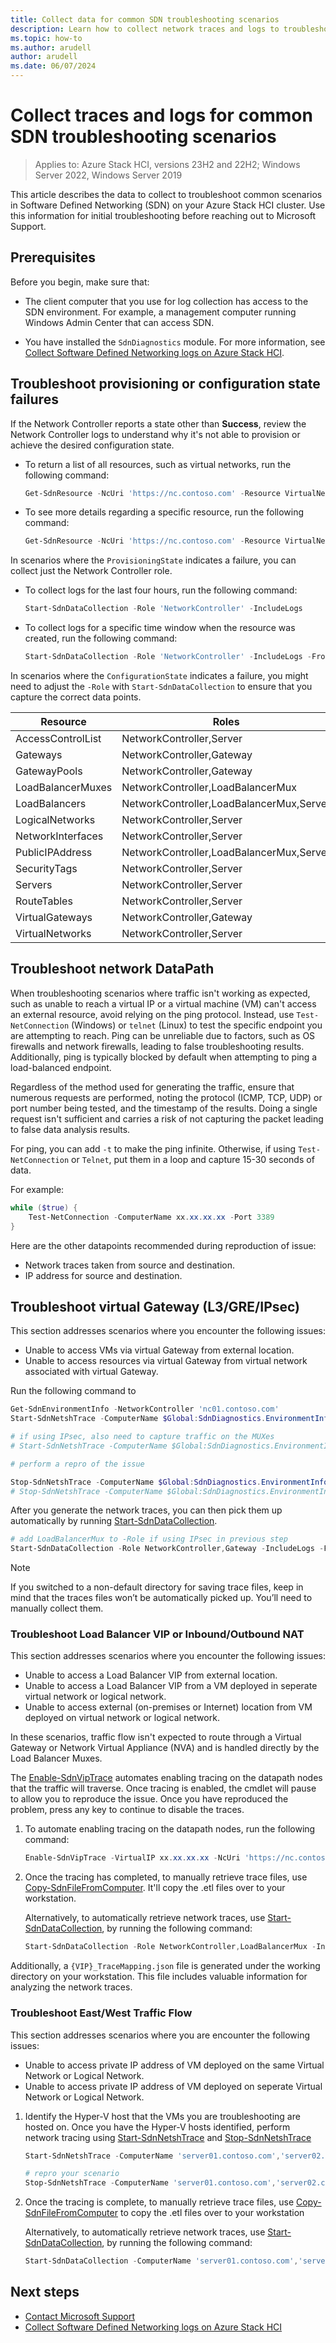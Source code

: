 ```yaml
---
title: Collect data for common SDN troubleshooting scenarios
description: Learn how to collect network traces and logs to troubleshoot common Software Defined Networking (SDN) scenarios in Azure Stack HCI.
ms.topic: how-to
ms.author: arudell
author: arudell
ms.date: 06/07/2024
---
```


# Collect traces and logs for common SDN troubleshooting scenarios

> Applies to: Azure Stack HCI, versions 23H2 and 22H2; Windows Server 2022, Windows Server 2019

This article describes the data to collect to troubleshoot common scenarios in Software Defined Networking (SDN) on your Azure Stack HCI cluster. Use this information for initial troubleshooting before reaching out to Microsoft Support.

## Prerequisites

Before you begin, make sure that:

- The client computer that you use for log collection has access to the SDN environment. For example, a management computer running Windows Admin Center that can access SDN.

- You have installed the `SdnDiagnostics` module. For more information, see [Collect Software Defined Networking logs on Azure Stack HCI](/azure-stack/hci/manage/sdn-log-collection.md).

## Troubleshoot provisioning or configuration state failures

If the Network Controller reports a state other than **Success**, review the Network Controller logs to understand why it's not able to provision or achieve the desired configuration state.

- To return a list of all resources, such as virtual networks, run the following command:

    ```powershell
    Get-SdnResource -NcUri 'https://nc.contoso.com' -Resource VirtualNetwork
    ```

- To see more details regarding a specific resource, run the following command:

    ```powershell
    Get-SdnResource -NcUri 'https://nc.contoso.com' -Resource VirtualNetwork -ResourceId 'Contoso-VNET-01' | ConvertTo-Json -Depth 10
    ```

In scenarios where the `ProvisioningState` indicates a failure, you can collect just the Network Controller role.

- To collect logs for the last four hours, run the following command:

    ```powershell
    Start-SdnDataCollection -Role 'NetworkController' -IncludeLogs
    ```

- To collect logs for a specific time window when the resource was created, run the following command:

    ```powershell
    Start-SdnDataCollection -Role 'NetworkController' -IncludeLogs -FromDate "2024-05-24 09:00:00 AM" -ToDate "2024-05-24 11:00:00 AM"
    ```

In scenarios where the `ConfigurationState` indicates a failure, you might need to adjust the `-Role` with `Start-SdnDataCollection` to ensure that you capture the correct data points.

| Resource | Roles |
|--|--|
| AccessControlList | NetworkController,Server |
| Gateways | NetworkController,Gateway |
| GatewayPools | NetworkController,Gateway |
| LoadBalancerMuxes | NetworkController,LoadBalancerMux |
| LoadBalancers | NetworkController,LoadBalancerMux,Server |
| LogicalNetworks | NetworkController,Server |
| NetworkInterfaces | NetworkController,Server |
| PublicIPAddress | NetworkController,LoadBalancerMux,Server |
| SecurityTags | NetworkController,Server |
| Servers | NetworkController,Server |
| RouteTables | NetworkController,Server |
| VirtualGateways | NetworkController,Gateway |
| VirtualNetworks | NetworkController,Server |

## Troubleshoot network DataPath

When troubleshooting scenarios where traffic isn't working as expected, such as unable to reach a virtual IP or a virtual machine (VM) can't access an external resource, avoid relying on the ping protocol. Instead, use `Test-NetConnection` (Windows) or `telnet` (Linux) to test the specific endpoint you are attempting to reach. Ping can be unreliable due to factors, such as OS firewalls and network firewalls, leading to false troubleshooting results. Additionally, ping is typically blocked by default when attempting to ping a load-balanced endpoint.

Regardless of the method used for generating the traffic, ensure that numerous requests are performed, noting the protocol (ICMP, TCP, UDP) or port number being tested, and the timestamp of the results. Doing a single request isn't sufficient and carries a risk of not capturing the packet leading to false data analysis results. 

For ping, you can add `-t` to make the ping infinite. Otherwise, if using `Test-NetConnection` or `Telnet`, put them in a loop and capture 15-30 seconds of data.

For example:

```powershell
while ($true) {
    Test-NetConnection -ComputerName xx.xx.xx.xx -Port 3389
}
```

Here are the other datapoints recommended during reproduction of issue:

- Network traces taken from source and destination.
- IP address for source and destination.

## Troubleshoot virtual Gateway (L3/GRE/IPsec)

This section addresses scenarios where you encounter the following issues:

- Unable to access VMs via virtual Gateway from external location.
- Unable to access resources via virtual Gateway from virtual network associated with virtual Gateway.

Run the following command to <!--Adam: what are we capturing here?-->
```powershell
Get-SdnEnvironmentInfo -NetworkController 'nc01.contoso.com'
Start-SdnNetshTrace -ComputerName $Global:SdnDiagnostics.EnvironmentInfo.Gateway -Role Gateway

# if using IPsec, also need to capture traffic on the MUXes
# Start-SdnNetshTrace -ComputerName $Global:SdnDiagnostics.EnvironmentInfo.LoadBalancerMux -Role 'LoadBalancerMux'

# perform a repro of the issue

Stop-SdnNetshTrace -ComputerName $Global:SdnDiagnostics.EnvironmentInfo.Gateway
# Stop-SdnNetshTrace -ComputerName $Global:SdnDiagnostics.EnvironmentInfo.LoadBalancerMux
```

After you generate the network traces, you can then pick them up automatically by running [Start-SdnDataCollection](https://github.com/microsoft/SdnDiagnostics/wiki/Start-SdnDataCollection).

```powershell
# add LoadBalancerMux to -Role if using IPsec in previous step
Start-SdnDataCollection -Role NetworkController,Gateway -IncludeLogs -FromDate (Get-Date).AddHours(-1)
```

> [!NOTE]
> If you switched to a non-default directory for saving trace files, keep in mind that the traces files won’t be automatically picked up. You’ll need to manually collect them.

### Troubleshoot Load Balancer VIP or Inbound/Outbound NAT

This section addresses scenarios where you encounter the following issues:

- Unable to access a Load Balancer VIP from external location.
- Unable to access a Load Balancer VIP from a VM deployed in seperate virtual network or logical network.
- Unable to access external (on-premises or Internet) location from VM deployed on virtual network or logical network.

In these scenarios, traffic flow isn't expected to route through a Virtual Gateway or Network Virtual Appliance (NVA) and is handled directly by the Load Balancer Muxes.

The [Enable-SdnVipTrace](/functions/Enable-SdnVipTrace.md) automates enabling tracing on the datapath nodes that the traffic will traverse. Once tracing is enabled, the cmdlet will pause to allow you to reproduce the issue. Once you have reproduced the problem, press any key to continue to disable the traces.

1. To automate enabling tracing on the datapath nodes, run the following command:

    ```powershell
    Enable-SdnVipTrace -VirtualIP xx.xx.xx.xx -NcUri 'https://nc.contoso.com'
    ```

1. Once the tracing has completed, to manually retrieve trace files, use [Copy-SdnFileFromComputer](/functions/Copy-SdnFileFromComputer.md). It'll copy the .etl files over to your workstation.

    Alternatively, to automatically retrieve network traces, use [Start-SdnDataCollection](/functions/Start-SdnDataCollection.md), by running the following command:

    ```powershell
    Start-SdnDataCollection -Role NetworkController,LoadBalancerMux -IncludeLogs -FromDate (Get-Date).AddHours(-1)
    ```

Additionally, a `{VIP}_TraceMapping.json` file is generated under the working directory on your workstation. This file includes valuable information for analyzing the network traces.

### Troubleshoot East/West Traffic Flow

This section addresses scenarios where you are encounter the following issues:

- Unable to access private IP address of VM deployed on the same Virtual Network or Logical Network.
- Unable to access private IP address of VM deployed on seperate Virtual Network or Logical Network.

1. Identify the Hyper-V host that the VMs you are troubleshooting are hosted on. Once you have the Hyper-V hosts identified, perform network tracing using [Start-SdnNetshTrace](/functions/Start-SdnNetshTrace.md) and [Stop-SdnNetshTrace](/functions/Stop-SdnNetshTrace.md)

    ```powershell
    Start-SdnNetshTrace -ComputerName 'server01.contoso.com','server02.contoso.com' -Role:Server

    # repro your scenario
    Stop-SdnNetshTrace -ComputerName 'server01.contoso.com','server02.contoso.com'
    ```

1. Once the tracing is complete, to manually retrieve trace files, use [Copy-SdnFileFromComputer](/functions/Copy-SdnFileFromComputer.md) to copy the .etl files over to your workstation

    Alternatively, to automatically retrieve network traces, use [Start-SdnDataCollection](/functions/Start-SdnDataCollection.md), by running the following command:

    ```powershell
    Start-SdnDataCollection -ComputerName 'server01.contoso.com','server02.contoso.com' -IncludeLogs -FromDate (Get-Date).AddHours(-1)
    ```

## Next steps

- [Contact Microsoft Support](get-support.md)
- [Collect Software Defined Networking logs on Azure Stack HCI](./sdn-log-collection.md)